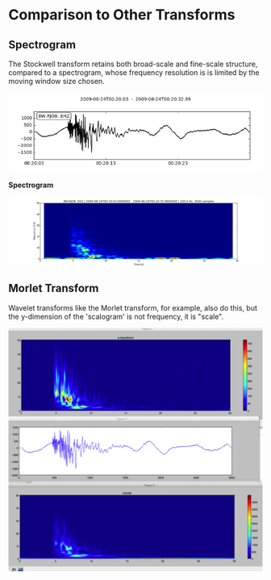 # Comparison to Other Transforms

## Spectrogram

The Stockwell transform retains both broad-scale and fine-scale structure,
compared to a spectrogram, whose frequency resolution is is limited by the
moving window size chosen.


![waveform](_static/RJOB_EHZ_wave.png "waveform")

**Spectrogram**

![spectrogram](_static/spectrogram.png "spectrogram")


## Morlet Transform

Wavelet transforms like the Morlet transform, for example, also do this, but
the y-dimension of the 'scalogram' is not frequency, it is "scale".

![Morlet comparison](_static/morlet_comparison.png "Morlet comparision")
